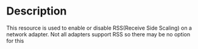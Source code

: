 # Description

This resource is used to enable or disable RSS(Receive Side Scaling) on a network adapter.
Not all adapters support RSS so there may be no option for this
